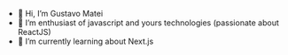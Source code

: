 - 👋 Hi, I’m Gustavo Matei
- 👀 I’m enthusiast of javascript and yours technologies (passionate about ReactJS)
- 🌱 I’m currently learning about Next.js
